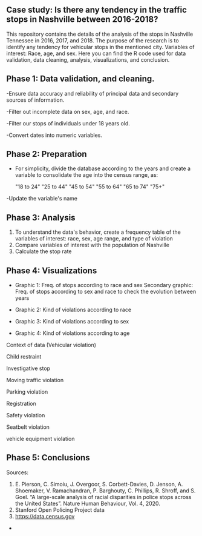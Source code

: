 Case study: Is there any tendency in the traffic stops in Nashville between 2016-2018?
-

This repository contains the details of the analysis of the stops in Nashville Tennessee in 2016, 2017, and 2018. The  purpose of the research is to identify 
any tendency for vehicular stops in the mentioned city. Variables of interest: Race, age, and sex. Here you can find the R code used for data validation, 
data cleaning, analysis, visualizations, and conclusion. 


Phase 1: Data validation, and  cleaning.
- 
-Ensure data accuracy and reliability of principal data and secondary sources of information.

-Filter out incomplete data on sex, age, and race. 

-Filter our stops of individuals under 18 years old.

-Convert dates into numeric variables.

Phase 2: Preparation
-


- For simplicity, divide the database according to the years and create a variable to consolidate the age into the census range, as:

  "18 to 24"        "25 to 44"        "45 to 54"        "55 to 64"        "65 to 74"        "75+"

-Update the variable's name 


Phase 3: Analysis
- 

1. To understand the data's behavior, create a frequency table of the variables of interest: race, sex, age range, and type of violation
2. Compare variables of interest with the population of Nashville
3. Calculate the stop rate 

Phase 4: Visualizations
-

- Graphic 1: Freq. of stops according to race and sex
  Secondary graphic: Freq. of stops according to sex and race to check the evolution between years

- Graphic 2: Kind of violations according to race
- Graphic 3: Kind of violations according to sex
- Graphic 4: Kind of violations according to age
 
Context of data (Vehicular violation)

Child restraint

Investigative stop

Moving traffic violation

Parking violation

Registration

Safety violation

Seatbelt violation 

vehicle equipment violation

Phase 5: Conclusions
-


Sources: 
1. E. Pierson, C. Simoiu, J. Overgoor, S. Corbett-Davies, D. Jenson, A. Shoemaker, V. Ramachandran, P. Barghouty, C. Phillips, R. Shroff, and S. Goel. “A large-scale analysis of racial disparities in police stops across the United States”. Nature Human Behaviour, Vol. 4, 2020.
2. Stanford Open Policing Project data
3. https://data.census.gov

-
